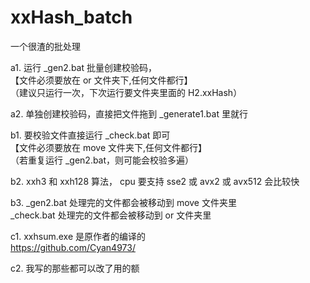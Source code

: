 # xxHash_batch
一个很渣的批处理

a1. 运行 _gen2.bat 批量创建校验码，  
  【文件必须要放在 or 文件夹下,任何文件都行】  
  （建议只运行一次，下次运行要文件夹里面的 H2.xxHash）

a2. 单独创建校验码，直接把文件拖到 _generate1.bat 里就行

b1. 要校验文件直接运行 _check.bat 即可  
  【文件必须要放在 move 文件夹下,任何文件都行】  
  （若重复运行 _gen2.bat，则可能会校验多遍）

b2. xxh3 和 xxh128 算法， cpu 要支持 sse2 或 avx2 或 avx512 会比较快

b3. _gen2.bat 处理完的文件都会被移动到 move 文件夹里  
  _check.bat 处理完的文件都会被移动到 or 文件夹里

c1. xxhsum.exe 是原作者的编译的  
https://github.com/Cyan4973/

c2. 我写的那些都可以改了用的额  

